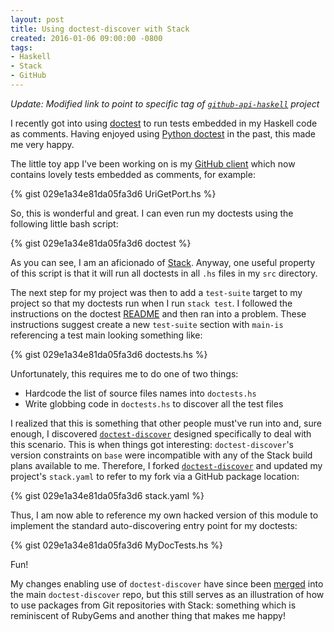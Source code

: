 ```yaml
---
layout: post
title: Using doctest-discover with Stack
created: 2016-01-06 09:00:00 -0800
tags:
- Haskell
- Stack
- GitHub
---
```

*Update: Modified link to point to specific tag of [`github-api-haskell`][3]
project*

I recently got into using [doctest][1] to run tests embedded in my Haskell code
as comments. Having enjoyed using [Python doctest][2] in the past, this made me
very happy.

The little toy app I've been working on is my [GitHub client][3] which now
contains lovely tests embedded as comments, for example:

{% gist 029e1a34e81da05fa3d6 UriGetPort.hs %}

So, this is wonderful and great. I can even run my doctests using the following
little bash script:

{% gist 029e1a34e81da05fa3d6 doctest %}

As you can see, I am an aficionado of [Stack][7]. Anyway, one useful property of
this script is that it will run all doctests in all `.hs` files in my `src`
directory.

The next step for my project was then to add a `test-suite` target to my project
so that my doctests run when I run `stack test`. I followed the instructions on
the doctest [README][4] and then ran into a problem. These instructions suggest
create a new `test-suite` section with `main-is` referencing a test main looking
something like:

{% gist 029e1a34e81da05fa3d6 doctests.hs %}

Unfortunately, this requires me to do one of two things:

* Hardcode the list of source files names into `doctests.hs`
* Write globbing code in `doctests.hs` to discover all the test files

I realized that this is something that other people must've run into and, sure
enough, I discovered [`doctest-discover`][5] designed specifically to deal with
this scenario. This is when things got interesting: `doctest-discover`'s version
constraints on `base` were incompatible with any of the Stack build plans
available to me. Therefore, I forked [`doctest-discover`][6] and updated my
project's `stack.yaml` to refer to my fork via a GitHub package location:

{% gist 029e1a34e81da05fa3d6 stack.yaml %}

Thus, I am now able to reference my own hacked version of this module to
implement the standard auto-discovering entry point for my doctests:

{% gist 029e1a34e81da05fa3d6 MyDocTests.hs %}

Fun!

My changes enabling use of `doctest-discover` have since been [merged][8] into
the main `doctest-discover` repo, but this still serves as an illustration of
how to use packages from Git repositories with Stack: something which is
reminiscent of RubyGems and another thing that makes me happy!

[1]: https://hackage.haskell.org/package/doctest
[2]: https://docs.python.org/2/library/doctest.html
[3]: https://github.com/rcook/github-api-haskell/tree/v-blog
[4]: https://github.com/sol/doctest
[5]: https://hackage.haskell.org/package/doctest-discover
[6]: https://github.com/rcook/doctest-discover
[7]: http://haskellstack.org/
[8]: https://github.com/karun012/doctest-discover/pull/5

